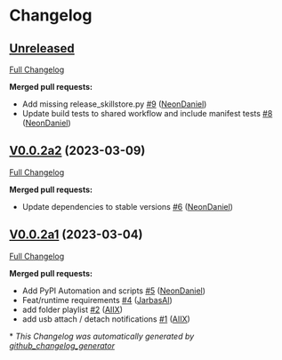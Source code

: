 # Changelog

## [Unreleased](https://github.com/OpenVoiceOS/skill-ovos-filebrowser/tree/HEAD)

[Full Changelog](https://github.com/OpenVoiceOS/skill-ovos-filebrowser/compare/V0.0.2a2...HEAD)

**Merged pull requests:**

- Add missing release\_skillstore.py [\#9](https://github.com/OpenVoiceOS/skill-ovos-filebrowser/pull/9) ([NeonDaniel](https://github.com/NeonDaniel))
- Update build tests to shared workflow and include manifest tests [\#8](https://github.com/OpenVoiceOS/skill-ovos-filebrowser/pull/8) ([NeonDaniel](https://github.com/NeonDaniel))

## [V0.0.2a2](https://github.com/OpenVoiceOS/skill-ovos-filebrowser/tree/V0.0.2a2) (2023-03-09)

[Full Changelog](https://github.com/OpenVoiceOS/skill-ovos-filebrowser/compare/V0.0.2a1...V0.0.2a2)

**Merged pull requests:**

- Update dependencies to stable versions [\#6](https://github.com/OpenVoiceOS/skill-ovos-filebrowser/pull/6) ([NeonDaniel](https://github.com/NeonDaniel))

## [V0.0.2a1](https://github.com/OpenVoiceOS/skill-ovos-filebrowser/tree/V0.0.2a1) (2023-03-04)

[Full Changelog](https://github.com/OpenVoiceOS/skill-ovos-filebrowser/compare/9037603be992f7e99b0ff026d4b57f5a2d8e0e16...V0.0.2a1)

**Merged pull requests:**

- Add PyPI Automation and scripts [\#5](https://github.com/OpenVoiceOS/skill-ovos-filebrowser/pull/5) ([NeonDaniel](https://github.com/NeonDaniel))
- Feat/runtime requirements [\#4](https://github.com/OpenVoiceOS/skill-ovos-filebrowser/pull/4) ([JarbasAl](https://github.com/JarbasAl))
- add folder playlist [\#2](https://github.com/OpenVoiceOS/skill-ovos-filebrowser/pull/2) ([AIIX](https://github.com/AIIX))
- add usb attach / detach notifications [\#1](https://github.com/OpenVoiceOS/skill-ovos-filebrowser/pull/1) ([AIIX](https://github.com/AIIX))



\* *This Changelog was automatically generated by [github_changelog_generator](https://github.com/github-changelog-generator/github-changelog-generator)*
